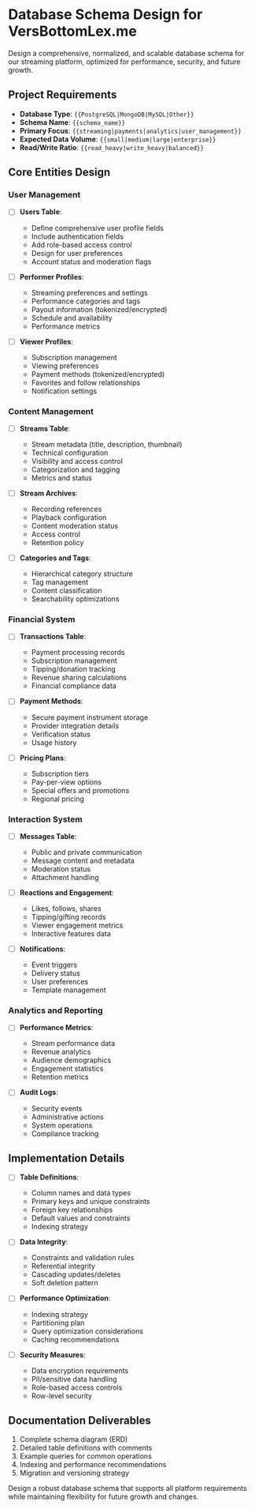 # Database Schema Design for VersBottomLex.me

Design a comprehensive, normalized, and scalable database schema for our streaming platform, optimized for performance, security, and future growth.

## Project Requirements
- **Database Type**: `{{PostgreSQL|MongoDB|MySQL|Other}}`
- **Schema Name**: `{{schema_name}}`
- **Primary Focus**: `{{streaming|payments|analytics|user_management}}`
- **Expected Data Volume**: `{{small|medium|large|enterprise}}`
- **Read/Write Ratio**: `{{read_heavy|write_heavy|balanced}}`

## Core Entities Design

### User Management
- [ ] **Users Table**:
  - Define comprehensive user profile fields
  - Include authentication fields
  - Add role-based access control
  - Design for user preferences
  - Account status and moderation flags

- [ ] **Performer Profiles**:
  - Streaming preferences and settings
  - Performance categories and tags
  - Payout information (tokenized/encrypted)
  - Schedule and availability
  - Performance metrics

- [ ] **Viewer Profiles**:
  - Subscription management
  - Viewing preferences
  - Payment methods (tokenized/encrypted)
  - Favorites and follow relationships
  - Notification settings

### Content Management
- [ ] **Streams Table**:
  - Stream metadata (title, description, thumbnail)
  - Technical configuration
  - Visibility and access control
  - Categorization and tagging
  - Metrics and status

- [ ] **Stream Archives**:
  - Recording references
  - Playback configuration
  - Content moderation status
  - Access control
  - Retention policy

- [ ] **Categories and Tags**:
  - Hierarchical category structure
  - Tag management
  - Content classification
  - Searchability optimizations

### Financial System
- [ ] **Transactions Table**:
  - Payment processing records
  - Subscription management
  - Tipping/donation tracking
  - Revenue sharing calculations
  - Financial compliance data

- [ ] **Payment Methods**:
  - Secure payment instrument storage
  - Provider integration details
  - Verification status
  - Usage history

- [ ] **Pricing Plans**:
  - Subscription tiers
  - Pay-per-view options
  - Special offers and promotions
  - Regional pricing

### Interaction System
- [ ] **Messages Table**:
  - Public and private communication
  - Message content and metadata
  - Moderation status
  - Attachment handling

- [ ] **Reactions and Engagement**:
  - Likes, follows, shares
  - Tipping/gifting records
  - Viewer engagement metrics
  - Interactive features data

- [ ] **Notifications**:
  - Event triggers
  - Delivery status
  - User preferences
  - Template management

### Analytics and Reporting
- [ ] **Performance Metrics**:
  - Stream performance data
  - Revenue analytics
  - Audience demographics
  - Engagement statistics
  - Retention metrics

- [ ] **Audit Logs**:
  - Security events
  - Administrative actions
  - System operations
  - Compliance tracking

## Implementation Details
- [ ] **Table Definitions**:
  - Column names and data types
  - Primary keys and unique constraints
  - Foreign key relationships
  - Default values and constraints
  - Indexing strategy

- [ ] **Data Integrity**:
  - Constraints and validation rules
  - Referential integrity
  - Cascading updates/deletes
  - Soft deletion pattern

- [ ] **Performance Optimization**:
  - Indexing strategy
  - Partitioning plan
  - Query optimization considerations
  - Caching recommendations

- [ ] **Security Measures**:
  - Data encryption requirements
  - PII/sensitive data handling
  - Role-based access controls
  - Row-level security

## Documentation Deliverables
1. Complete schema diagram (ERD)
2. Detailed table definitions with comments
3. Example queries for common operations
4. Indexing and performance recommendations
5. Migration and versioning strategy

Design a robust database schema that supports all platform requirements while maintaining flexibility for future growth and changes.
